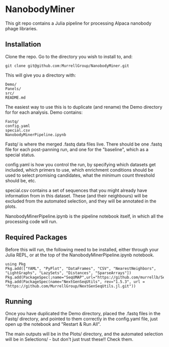 # NanobodyMiner

This git repo contains a Julia pipeline for processing Alpaca nanobody phage libraries.

## Installation
Clone the repo. Go to the directory you wish to install to, and:
```
git clone git@github.com:MurrellGroup/NanobodyMiner.git
```
This will give you a directory with:
```
Demo/
Panels/
src/
README.md
```
The easiest way to use this is to duplicate (and rename) the Demo directory for for each analysis. Demo contains:
```
Fastq/
config.yaml
special.csv
NanobodyMinerPipeline.ipynb
```
Fastq/ is where the merged .fastq data files live. There should be one .fastq file for each post-panning run, and one for the "baseline", which as a special status.

config.yaml is how you control the run, by specifying which datasets get included, which primers to use, which enrichment conditions should be used to select promising candidates, what the minimum count threshold should be, etc.

special.csv contains a set of sequences that you might already have information from in this dataset. These (and their neighbours) will be excluded from the automated selection, and they will be annotated in the plots.

NanobodyMinerPipeline.ipynb is the pipeline notebook itself, in which all the processing code will run.

## Required Packages
Before this will run, the following meed to be installed, either through your Julia REPL, or at the top of the NanobodyMinerPipeline.ipynb notebook.

```
using Pkg
Pkg.add(["YAML", "PyPlot", "DataFrames", "CSV", "NearestNeighbors", "LightGraphs", "LazySets", "Distances", "SparseArrays"])
Pkg.add(PackageSpec(;name="SeqUMAP",url="https://github.com/murrellb/SeqUMAP.jl.git"))
Pkg.add(PackageSpec(name="NextGenSeqUtils", rev="1.5.3", url = "https://github.com/MurrellGroup/NextGenSeqUtils.jl.git"))
```

## Running
Once you have duplicated the Demo directory, placed the .fastq files in the Fastq/ directory, and pointed to them correctly in the config.yaml file, just open up the notebook and "Restart & Run All".

The main outputs will be in the Plots/ directory, and the automated selection will be in Selections/ - but don't just trust these!! Check them.
